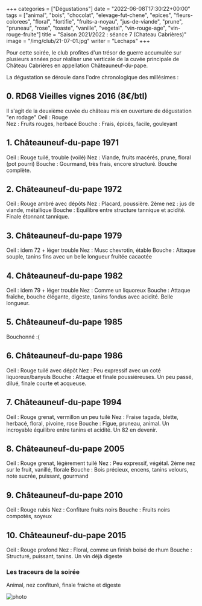 +++
categories = ["Dégustations"]
date = "2022-06-08T17:30:22+00:00"
tags = ["animal", "bois", "chocolat", "elevage-fut-chene", "epices", "fleurs-colorees", "floral", "fortifie", "fruits-a-noyau", "jus-de-viande", "prune", "pruneau", "rose", "toaste", "vanille", "vegetal", "vin-rouge-age", "vin-rouge-fruite"] 
title = "Saison 2021/2022 : séance 7 (Chateau Cabrières)"
image = "/img/club/21-07-01.jpg"
writer = "Lechaps"
+++

Pour cette soirée, le club profites d'un trésor de guerre accumulée sur plusieurs années pour réaliser une verticale de la cuvée principale de Château Cabrières en appellation Châteauneuf-du-pape.

La dégustation se déroule dans l'odre chronologique des millésimes : 

## 0. RD68 Vieilles vignes 2016 (8€/btl)
Il s'agit de la deuxième cuvée du château mis en ouverture de dégustation "en rodage"
Oeil : Rouge  
Nez : Fruits rouges, herbacé
Bouche : Frais, épicés, facile, gouleyant

## 1. Châteauneuf-du-pape 1971

Oeil : Rouge tuilé, trouble (voilé)
Nez : Viande, fruits macérés, prune, floral (pot pourri)
Bouche : Gourmand, très frais, encore structuré. Bouche complète.

## 2. Châteauneuf-du-pape 1972

Oeil : Rouge ambré avec dépôts
Nez : Placard, poussière. 2ème nez : jus de viande, métallique
Bouche : Equilibre entre structure tannique et acidité. Finale étonnant tannique.

## 3. Châteauneuf-du-pape 1979

Oeil : idem 72 + léger trouble
Nez : Musc chevrotin, étable
Bouche : Attaque souple, tanins fins avec un belle longueur fruitée cacaotée

## 4. Châteauneuf-du-pape 1982 <i class="fa fa-plus-circle"></i>  

Oeil : idem 79 + léger trouble
Nez : Comme un liquoreux
Bouche : Attaque fraîche, bouche élégante, digeste, tanins fondus avec acidité. Belle longueur.

## 5. Châteauneuf-du-pape 1985

Bouchonné :(

## 6. Châteauneuf-du-pape 1986

Oeil : Rouge tuilé avec dépôt
Nez : Peu expressif avec un coté liquoreux/banyuls
Bouche : Attaque et finale poussiéreuses. Un peu passé, dilué, finale courte et acqueuse.

## 7. Châteauneuf-du-pape 1994 <i class="fa fa-plus-circle"></i>  

Oeil : Rouge grenat, vermillon un peu tuilé
Nez : Fraise tagada, blette, herbacé, floral, pivoine, rose
Bouche : Figue, pruneau, animal. Un incroyable équilibre entre tanins et acidité. Un 82 en devenir.

## 8. Châteauneuf-du-pape 2005 

Oeil : Rouge grenat, légèrement tuilé
Nez : Peu expressif, végétal.  2ème nez sur le fruit, vanillé, florale
Bouche : Bois précieux, encens, tanins velours, note sucrée, puissant, gourmand

## 9. Châteauneuf-du-pape 2010 

Oeil : Rouge rubis
Nez : Confiture fruits noirs
Bouche : Fruits noirs compotés, soyeux

## 10. Châteauneuf-du-pape 2015 

Oeil : Rouge profond
Nez : Floral, comme un finish boisé de rhum
Bouche : Structuré, puissant, tanins. Un vin déjà digeste

### Les traceurs de la soirée

Animal, nez confituré, finale fraiche et digeste 

![photo][1]

[1]: /img/club/21-07-01.jpg

